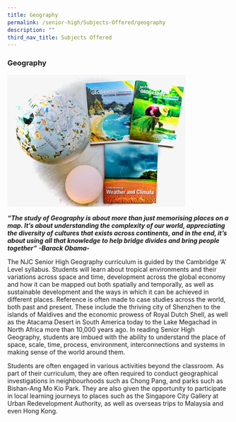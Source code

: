 ```yaml
---
title: Geography
permalink: /senior-high/Subjects-Offered/geography
description: ""
third_nav_title: Subjects Offered
---
```

### Geography

<img src="/images/geo1.png" 
     style="width:80%">

**_“The study of Geography is about more than just memorising places on a map. It’s about understanding the complexity of our world, appreciating the diversity of cultures that exists across continents, and in the end, it’s about using all that knowledge to help bridge divides and bring people together”_** **_\-Barack Obama-_**             

The NJC Senior High Geography curriculum is guided by the Cambridge ‘A’ Level syllabus. Students will learn about tropical environments and their variations across space and time, development across the global economy and how it can be mapped out both spatially and temporally, as well as sustainable development and the ways in which it can be achieved in different places. Reference is often made to case studies across the world, both past and present. These include the thriving city of Shenzhen to the islands of Maldives and the economic prowess of Royal Dutch Shell, as well as the Atacama Desert in South America today to the Lake Megachad in North Africa more than 10,000 years ago. In reading Senior High Geography, students are imbued with the ability to understand the place of space, scale, time, process, environment, interconnections and systems in making sense of the world around them.

Students are often engaged in various activities beyond the classroom. As part of their curriculum, they are often required to conduct geographical investigations in neighbourhoods such as Chong Pang, and parks such as Bishan-Ang Mo Kio Park. They are also given the opportunity to participate in local learning journeys to places such as the Singapore City Gallery at Urban Redevelopment Authority, as well as overseas trips to Malaysia and even Hong Kong.